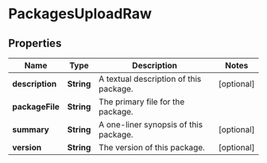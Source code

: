 
# PackagesUploadRaw

## Properties
Name | Type | Description | Notes
------------ | ------------- | ------------- | -------------
**description** | **String** | A textual description of this package. |  [optional]
**packageFile** | **String** | The primary file for the package. | 
**summary** | **String** | A one-liner synopsis of this package. |  [optional]
**version** | **String** | The version of this package. |  [optional]



